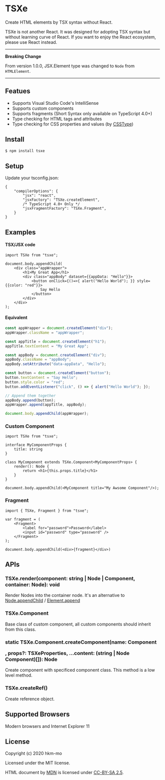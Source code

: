 # TSXe


Create HTML elements by TSX syntax without React. 

TSXe is not another React. It was designed for adopting TSX syntax but without learning curve of React. 
If you want to enjoy the React ecosystem, please use React instead.


---
**Breaking Change**

From version 1.0.0, JSX.Element type was changed to `Node` from `HTMLElement`.

---


## Featues

* Supports Visual Studio Code's IntelliSense
* Supports custom components
* Supports fragments (Short Syntax only available on TypeScript 4.0+)
* Type checking for HTML tags and attributes
* Type checking for CSS properties and values (by [CSSType](https://www.npmjs.com/package/csstype))

## Install

```sh
$ npm install tsxe
```

## Setup

Update your tsconfig.json:

```JSONC
{
    "compilerOptions": {
        "jsx": "react",
        "jsxFactory": "TSXe.createElement",
        /* TypeScript 4.0+ Only */
        "jsxFragmentFactory": "TSXe.Fragment",
    }
}
```

## Examples

#### TSX/JSX code

```tsx
import TSXe from "tsxe";

document.body.appendChild(
    <div class="appWrapper">
        <h1>My Great App</h1>
        <div class="appBody" dataset={{appData: "Hello"}}>
            <button onClick={()=>{ alert("Hello World"); }} style={{color: "red"}}>
                Say Hello
            </button>
        </div>
    </div>
);
```

#### Equivalent

```ts
const appWrapper = document.createElement("div");
appWrapper.className = "appWrapper";

const appTitle = document.createElement("h1");
appTitle.textContent = "My Great App";

const appBody = document.createElement("div");
appBody.className = "appBody";
appBody.setAttribute("data-appData", "Hello");

const button = document.createElement("button");
button.textContent = "Say Hello";
button.style.color = "red";
button.addEventListener("click", () => { alert("Hello World"); });

// Append them together
appBody.append(button);
appWrapper.append(appTitle, appBody);

document.body.appendChild(appWrapper);
```

### Custom Component
```tsx
import TSXe from "tsxe";

interface MyComponentProps {
    title: string
}

class MyComponent extends TSXe.Component<MyComponentProps> {
    render(): Node {
        return <h1>{this.props.title}</h1>
    }
}

document.body.appendChild(<MyComponent title="My Awsome Component"/>);
```

### Fragment
```tsx
import { TSXe, Fragment } from "tsxe";

var fragment = (
    <Fragment>
        <label for="password">Password</label>
        <input id="password" type="password" />
    </Fragment>
);

document.body.appendChild(<div>{fragment}</div>)
```

## APIs

### TSXe.render(component: string | Node | Component<any>, container: Node): void

Render Nodes into the container node. It's an alternative to [Node.appendChild](https://developer.mozilla.org/en-US/docs/Web/API/Node/appendChild) / [Element.append](https://developer.mozilla.org/en-US/docs/Web/API/Element/append)


### TSXe.Component<T>

Base class of custom component, all custom components should inherit from this class.


### static TSXe.Component.createComponent(name: Component<P>, props?: TSXeProperties, ...content: (string | Node Component<any>)[]): Node

Create component with specificed component class. This method is a low level method. 

### TSXe.createRef<T>()

Create reference object.



## Supported Browsers

Modern browsers and Internet Explorer 11 

## License

Copyright (c) 2020 hkm-mo

Licensed under the MIT license.

HTML document by [MDN](https://developer.mozilla.org/en-US/docs/Web/HTML) is licensed under [CC-BY-SA 2.5](https://creativecommons.org/licenses/by-sa/2.5/).